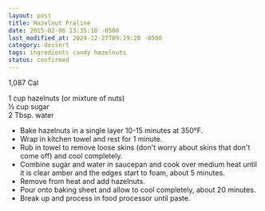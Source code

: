 ```yaml
---
layout: post
title: Hazelnut Praline
date: 2015-02-06 13:35:18 -0500
last_modified_at: 2024-12-27T09:19:20 -0500
category: dessert
tags: ingredients candy hazelnuts
status: confirmed
---
```

1,087 Cal
  
1 cup hazelnuts (or mixture of nuts)  
½ cup sugar  
2 Tbsp. water  

 * Bake hazelnuts in a single layer 10-15 minutes at 350°F.
 * Wrap in kitchen towel and rest for 1 minute.
 * Rub in towel to remove loose skins (don't worry about skins that don't come off) and cool completely.
 * Combine sugar and water in saucepan and cook over medium heat until it is clear amber and the edges start to foam, about 5 minutes.
 * Remove from heat and add hazelnuts.
 * Pour onto baking sheet and allow to cool completely, about 20 minutes.
 * Break up and process in food processor until paste.
